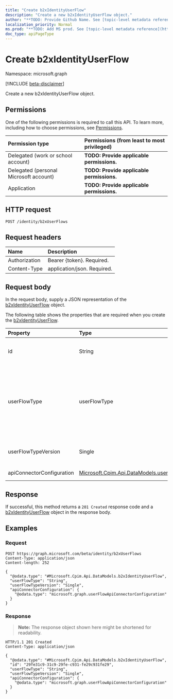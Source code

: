 ```yaml
---
title: "Create b2xIdentityUserFlow"
description: "Create a new b2xIdentityUserFlow object."
author: "**TODO: Provide Github Name. See [topic-level metadata reference](https://msgo.azurewebsites.net/add/document/guidelines/metadata.html#topic-level-metadata)**"
localization_priority: Normal
ms.prod: "**TODO: Add MS prod. See [topic-level metadata reference](https://msgo.azurewebsites.net/add/document/guidelines/metadata.html#topic-level-metadata)**"
doc_type: apiPageType
---
```


# Create b2xIdentityUserFlow
Namespace: microsoft.graph

[!INCLUDE [beta-disclaimer](../../includes/beta-disclaimer.md)]

Create a new b2xIdentityUserFlow object.

## Permissions
One of the following permissions is required to call this API. To learn more, including how to choose permissions, see [Permissions](/graph/permissions-reference).

|Permission type|Permissions (from least to most privileged)|
|:---|:---|
|Delegated (work or school account)|**TODO: Provide applicable permissions.**|
|Delegated (personal Microsoft account)|**TODO: Provide applicable permissions.**|
|Application|**TODO: Provide applicable permissions.**|

## HTTP request

<!-- {
  "blockType": "ignored"
}
-->
``` http
POST /identity/b2xUserFlows
```

## Request headers
|Name|Description|
|:---|:---|
|Authorization|Bearer {token}. Required.|
|Content-Type|application/json. Required.|

## Request body
In the request body, supply a JSON representation of the [b2xIdentityUserFlow](../resources/b2xidentityuserflow.md) object.

The following table shows the properties that are required when you create the [b2xIdentityUserFlow](../resources/b2xidentityuserflow.md).

|Property|Type|Description|
|:---|:---|:---|
|id|String|**TODO: Add Description** Inherited from [identityUserFlow](../resources/identityuserflow.md)|
|userFlowType|userFlowType|**TODO: Add Description** Inherited from [identityUserFlow](../resources/identityuserflow.md). Possible values are: `signUp`, `signIn`, `signUpOrSignIn`, `passwordReset`, `profileUpdate`, `resourceOwner`, `unknownFutureValue`.|
|userFlowTypeVersion|Single|**TODO: Add Description** Inherited from [identityUserFlow](../resources/identityuserflow.md)|
|apiConnectorConfiguration|[Microsoft.Cpim.Api.DataModels.userFlowApiConnectorConfiguration](../resources/userflowapiconnectorconfiguration.md)|**TODO: Add Description**|



## Response

If successful, this method returns a `201 Created` response code and a [b2xIdentityUserFlow](../resources/b2xidentityuserflow.md) object in the response body.

## Examples

### Request
<!-- {
  "blockType": "request",
  "name": "create_b2xidentityuserflow_from_"
}
-->
``` http
POST https://graph.microsoft.com/beta/identity/b2xUserFlows
Content-Type: application/json
Content-length: 252

{
  "@odata.type": "#Microsoft.Cpim.Api.DataModels.b2xIdentityUserFlow",
  "userFlowType": "String",
  "userFlowTypeVersion": "Single",
  "apiConnectorConfiguration": {
    "@odata.type": "microsoft.graph.userFlowApiConnectorConfiguration"
  }
}
```


### Response
>**Note:** The response object shown here might be shortened for readability.
<!-- {
  "blockType": "response",
  "truncated": true,
  "@odata.type": "Microsoft.Cpim.Api.DataModels.b2xIdentityUserFlow"
}
-->
``` http
HTTP/1.1 201 Created
Content-Type: application/json

{
  "@odata.type": "#Microsoft.Cpim.Api.DataModels.b2xIdentityUserFlow",
  "id": "29fe31c9-31c9-29fe-c931-fe29c931fe29",
  "userFlowType": "String",
  "userFlowTypeVersion": "Single",
  "apiConnectorConfiguration": {
    "@odata.type": "microsoft.graph.userFlowApiConnectorConfiguration"
  }
}
```

